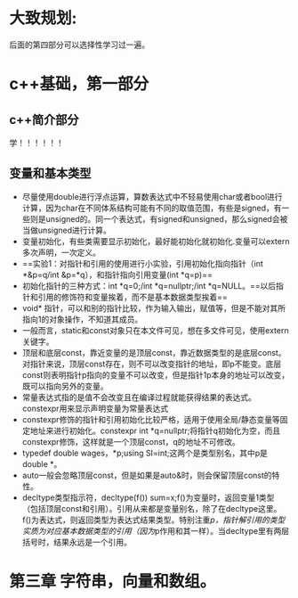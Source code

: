 # 大致规划:
<!-- 2023.9.13-9.14 第一部分
2023.9.15-9.17 第二部分
9.17-9.24 第三部分加上c++11新特性 -->
后面的第四部分可以选择性学习过一遍。
# c++基础，第一部分
## c++简介部分
学！！！！！！
## 变量和基本类型
- 尽量使用double进行浮点运算，算数表达式中不轻易使用char或者bool进行计算，因为char在不同体系结构可能有不同的取值范围，有些是signed，有一些则是unsigned的。同一个表达式，有signed和unsigned，那么signed会被当做unsigned进行计算。
- 变量初始化，有些类需要显示初始化，最好能初始化就初始化.变量可以extern多次声明，一次定义。
- ==实验1：对指针和引用的使用进行小实验，引用初始化指向指针（int *&p=q/int &p=*q），和指针指向引用变量(int *q=p)==
- 初始化指针的三种方式：int *q=0;/int *q=nullptr;/int *q=NULL。==以后指针和引用的修饰符和变量挨着，而不是基本数据类型挨着==
- void* 指针，可以和别的指针比较，作为输入输出，赋值等，但是不能对其所指向1的对象操作，不知道其成员。
- 一般而言，static和const对象只在本文件可见，想在多文件可见，使用extern关键字。
- 顶层和底层const，靠近变量的是顶层const，靠近数据类型的是底层const。对指针来说，顶层const存在，则不可以改变指针的地址，即p不能变。底层const则表明指针p指向的变量不可以改变，但是指针1p本身的地址可以改变，既可以指向另外的变量。
- 常量表达式指的是值不会改变且在编译过程就能获得结果的表达式。constexpr用来显示声明变量为常量表达式
- constexpr修饰的指针和引用初始化比较严格，适用于使用全局/静态变量等固定地址来进行初始化。constexpr int *q=nullptr;将指针q初始化为空，而且constexpr修饰，这样就是一个顶层const，q的地址不可修改。
- typedef double wages，*p;using SI=int;这两个是类型别名，其中p是double *。 
- auto一般会忽略顶层const，但是如果是auto&时，则会保留顶层const的特性。
- decltype类型指示符，decltype(f()) sum=x;f()为变量时，返回变量1类型（包括顶层const和引用）。引用从来都是变量别名，除了在decltype这里。f()为表达式，则返回类型为表达式结果类型。特别注重*p，指针解引用的类型实质为对应基本数据类型的引用（因为*p作用和其一样）。当decltype里有两层括号时，结果永远是一个引用。
# 第三章 字符串，向量和数组。